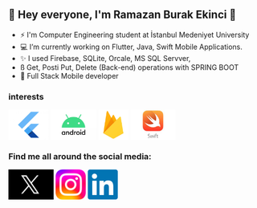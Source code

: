 <!--
**burakekinci7/burakekinci7** is a ✨ _special_ ✨ repository because its `README.md` (this file) appears on your GitHub profile.

Here are some ideas to get you started:

- 🔭 I’m currently working on ...
- 🌱 I’m currently learning ...
- 👯 I’m looking to collaborate on ...
- 🤔 I’m looking for help with ...
- 💬 Ask me about ...
- 📫 How to reach me: ...
- 😄 Pronouns: ...
- ⚡ Fun fact: ...
-->
## 👋 Hey everyone, I'm Ramazan Burak Ekinci 👋

- ⚡ I'm Computer Engineering student at İstanbul Medeniyet University
- 💻 I’m currently working on Flutter, Java, Swift Mobile Applications.
- ✨ I used Firebase, SQLite, Orcale, MS SQL Servver,
- ß  Get, Posti Put, Delete (Back-end) operations with SPRING BOOT
- 🌱  Full Stack Mobile developer

### interests 
<a href="https://flutter.dev/" target="blank" ><img align="center" src="https://github.com/burakekinci7/burakekinci7/blob/main/flutter.jpeg" title = "Flutter" alt="" height="60" /></a>
<a href="https://developer.android.com/" target="blank"><img align="center"  src="https://github.com/burakekinci7/burakekinci7/blob/main/android.png" title = "Android" alt="" height="60" /></a>
<a href="https://firebase.google.com/" target="blank"><img align="center" src="https://github.com/burakekinci7/burakekinci7/blob/main/firebase.png" title = "Firebase" alt="" height="60" /></a>
<a href="https://www.swift.org/" target="blank"><img align="center" src="https://github.com/burakekinci7/burakekinci7/blob/main/swift.jpeg" title = "Swift" alt="" height="60" /></a>


### Find me all around the social media:
<a href="http://www.twitter.com/burakekinc1/" target="blank"><img align="center"  src="https://github.com/burakekinci7/burakekinci7/blob/main/x.jpeg" title = "X(Twitter)" alt="" height="60" /></a>
<a href="https://www.instagram.com/burakeknc1/" target="blank"><img align="center"  src="https://github.com/burakekinci7/burakekinci7/blob/main/instagram.png" title = "Instagram" alt="" height="60" /></a>
<a href="https://www.linkedin.com/in/ramazan-burak-ekinci-0369281ba/" target="blank"><img align="center" src="https://github.com/burakekinci7/burakekinci7/blob/main/linkedin.png"  title = "LinkedIn" alt="" height="60" /></a>
